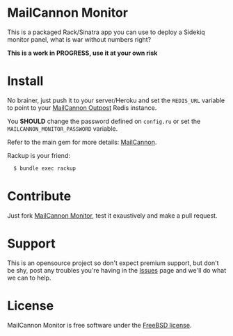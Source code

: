 MailCannon Monitor
==================

This is a packaged Rack/Sinatra app you can use to deploy a Sidekiq monitor panel, what is war without numbers right?

**This is a work in PROGRESS, use it at your own risk**

Install
=======

No brainer, just push it to your server/Heroku and set the `REDIS_URL` variable to point to your [MailCannon Outpost](https://github.com/lucasmartins/mailcannon-outpost) Redis instance.

You **SHOULD** change the password defined on `config.ru` or set the `MAILCANNON_MONITOR_PASSWORD` variable.

Refer to the main gem for more details: [MailCannon](https://github.com/lucasmartins/mailcannon).

Rackup is your friend:

```bash
  $ bundle exec rackup
```

Contribute
==========

Just fork [MailCannon Monitor](https://github.com/lucasmartins/mailcannon-monitor), test it exaustively and make a pull request.

Support
=======

This is an opensource project so don't expect premium support, but don't be shy, post any troubles you're having in the [Issues](https://github.com/lucasmartins/mailcannon-monitor/issues) page and we'll do what we can to help.

License
=======

MailCannon Monitor is free software under the [FreeBSD license](http://www.freebsd.org/copyright/freebsd-license.html).
